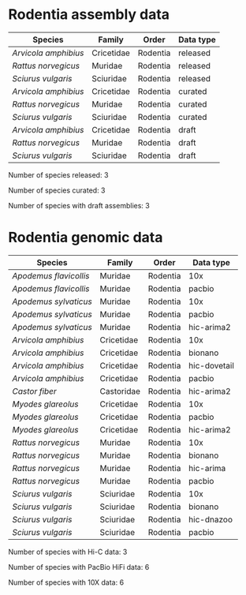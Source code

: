 # Rodentia assembly data

| Species | Family | Order | Data type |
| -- | --- | --- | --- |
| *Arvicola amphibius* | Cricetidae | Rodentia | released |
| *Rattus norvegicus* | Muridae | Rodentia | released |
| *Sciurus vulgaris* | Sciuridae | Rodentia | released |
| *Arvicola amphibius* | Cricetidae | Rodentia | curated |
| *Rattus norvegicus* | Muridae | Rodentia | curated |
| *Sciurus vulgaris* | Sciuridae | Rodentia | curated |
| *Arvicola amphibius* | Cricetidae | Rodentia | draft |
| *Rattus norvegicus* | Muridae | Rodentia | draft |
| *Sciurus vulgaris* | Sciuridae | Rodentia | draft |

Number of species released: 3

Number of species curated: 3

Number of species with draft assemblies: 3

# Rodentia genomic data

| Species | Family | Order | Data type |
| -- | --- | --- | --- |
| *Apodemus flavicollis* | Muridae | Rodentia | 10x |
| *Apodemus flavicollis* | Muridae | Rodentia | pacbio |
| *Apodemus sylvaticus* | Muridae | Rodentia | 10x |
| *Apodemus sylvaticus* | Muridae | Rodentia | pacbio |
| *Apodemus sylvaticus* | Muridae | Rodentia | hic-arima2 |
| *Arvicola amphibius* | Cricetidae | Rodentia | 10x |
| *Arvicola amphibius* | Cricetidae | Rodentia | bionano |
| *Arvicola amphibius* | Cricetidae | Rodentia | hic-dovetail |
| *Arvicola amphibius* | Cricetidae | Rodentia | pacbio |
| *Castor fiber* | Castoridae | Rodentia | hic-arima2 |
| *Myodes glareolus* | Cricetidae | Rodentia | 10x |
| *Myodes glareolus* | Cricetidae | Rodentia | pacbio |
| *Myodes glareolus* | Cricetidae | Rodentia | hic-arima2 |
| *Rattus norvegicus* | Muridae | Rodentia | 10x |
| *Rattus norvegicus* | Muridae | Rodentia | bionano |
| *Rattus norvegicus* | Muridae | Rodentia | hic-arima |
| *Rattus norvegicus* | Muridae | Rodentia | pacbio |
| *Sciurus vulgaris* | Sciuridae | Rodentia | 10x |
| *Sciurus vulgaris* | Sciuridae | Rodentia | bionano |
| *Sciurus vulgaris* | Sciuridae | Rodentia | hic-dnazoo |
| *Sciurus vulgaris* | Sciuridae | Rodentia | pacbio |

Number of species with Hi-C data: 3

Number of species with PacBio HiFi data: 6

Number of species with 10X data: 6
